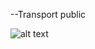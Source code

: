 --Transport public

![alt text](https://cdn.discordapp.com/attachments/1112730390365483088/1156665344325333022/databricks-logo-650c6775f272b749156461.png?ex=6515cc0b&is=65147a8b&hm=39aaa4bd8afd5b7f6b6c61a5baae25fbd5cb8d11e64c124bb07e3df355590c0e&)
